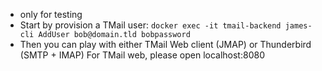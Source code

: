 - only for testing
- Start by provision a TMail user:
`docker exec -it tmail-backend james-cli AddUser bob@domain.tld bobpassword`
- Then you can play with either TMail Web client (JMAP) or Thunderbird (SMTP + IMAP)
  For TMail web, please open localhost:8080